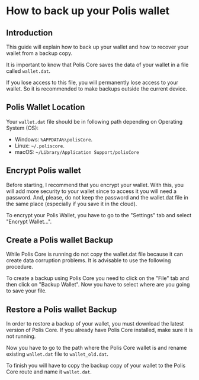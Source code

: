 # How to back up your Polis wallet

## Introduction

This guide will explain how to back up your wallet and how to recover your wallet from a backup copy.

It is important to know that Polis Core saves the data of your wallet in a file called `wallet.dat`.

If you lose access to this file, you will permanently lose access to your wallet. So it is recommended to make backups outside the current device.

## Polis Wallet Location

Your `wallet.dat` file should be in following path depending on Operating System (OS):

* Windows: `%APPDATA%\polisCore`.
* Linux: `~/.poliscore`.
* macOS: `~/Library/Application Support/polisCore`

## Encrypt Polis wallet

Before starting, I recommend that you encrypt your wallet. With this, you will add more security to your wallet since to access it you will need a password. And, please, do not keep the password and the wallet.dat file in the same place (especially if you save it in the cloud).

To encrypt your Polis Wallet, you have to go to the "Settings" tab and select "Encrypt Wallet...".

## Create a Polis wallet Backup

While Polis Core is running do not copy the wallet.dat file because it can create data corruption problems. It is advisable to use the following procedure.

To create a backup using Polis Core you need to click on the "File" tab and then click on "Backup Wallet". Now you have to select where are you going to save your file.

## Restore a Polis wallet Backup

In order to restore a backup of your wallet, you must download the latest version of Polis Core. If you already have Polis Core installed, make sure it is not running.

Now you have to go to the path where the Polis Core wallet is and rename existing `wallet.dat` file to `wallet_old.dat`.

To finish you will have to copy the backup copy of your wallet to the Polis Core route and name it `wallet.dat`.
